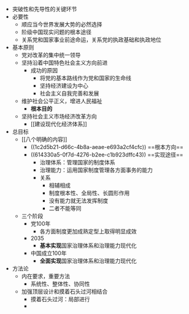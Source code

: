 - 突破性和先导性的关键环节
- 必要性
	- 顺应当今世界发展大势的必然选择
	- 阶级中国现实问题的根本途径
	- 关系党和国家事业前途命运，关系党的执政基础和执政地位
- 基本原则
	- 党对改革的集中统一领导
	- 坚持沿着中国特色社会主义方向前进
		- 成功的原因
			- 将党的基本路线作为党和国家的生命线
			- 坚持经济建设为中心
			- 社会主义自我完善和发展
	- 维护社会公平正义，增进人民福祉
		- **根本目的**
	- 坚持社会主义市场经济改革方向
		- [[建设现代化经济体系]]
- 总目标
	- [[八个明确的内容]]
		- ((1c2d5b21-d66c-4b8a-aeae-e693a2cf4cfc)) ==根本方向==
		- ((614330a5-0f7d-4276-b2ee-c1b923dffc43)) ==实现途径==
			- 治理体系：管理国家的制度体系
			- 治理能力：运用国家制度管理各方面事务的能力
			- 关系
				- 相辅相成
				- 制度根本性、全局性、长圆形作用
				- 没有能力就无法发挥制度
				- 二者不能等同
	- 三个阶段
		- 党100年
			- 各方面制度更加成熟定型上取得明显成效
		- 2035
			- **基本实现**国家治理体系和治理能力现代化
		- 中国成立100年
			- **全面实现**国家治理体系和治理能力现代化
- 方法论
	- 内在要求，重要方法
		- 系统性、整体性、协同性
	- 加强顶层设计和摸着石头过河相结合
		- 摸着石头过河：局部进行
		-